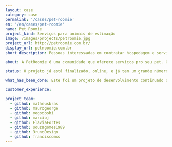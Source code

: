 ```yaml
---
layout: case
category: case
permalink: '/cases/pet-roomie'
en: '/en/cases/pet-roomie'
name: Pet Roomie
project_kind: Serviços para animais de estimação
image: /images/projects/petroomie.jpg
project_url: http://petroomie.com.br/
display_url: petroomie.com.br
short_description: Pessoas interessadas em contratar hospedagem e serviços para seus pets podem usar o Pet Roomie para encontrar pessoas interessadas em cuidar do seu bichinho.

about: A PetRoomie é uma comunidade que oferece serviços pro seu pet. Os serviços variam desde hotéis, babás, adestramento, passeio, banho e tosa.

status: O projeto já está finalizado, online, e já tem um grande número de usuários.

what_has_been_done: Este foi um projeto de desenvolvimento continuado que, depois de entregue, contratou também o Help para pequenas atualizações.

customer_experience:

project_team:
  - github: matheusbras
  - github: maurogeorge
  - github: yogodoshi
  - github: marcioj
  - github: FlaviaFortes
  - github: souzagomes1989
  - github: 3runoDesign
  - github: franciscomxs
---
```

